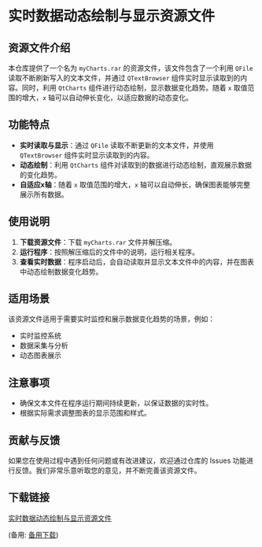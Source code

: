 # 实时数据动态绘制与显示资源文件

## 资源文件介绍

本仓库提供了一个名为 `myCharts.rar` 的资源文件，该文件包含了一个利用 `QFile` 读取不断刷新写入的文本文件，并通过 `QTextBrowser` 组件实时显示读取到的内容。同时，利用 `QtCharts` 组件进行动态绘制，显示数据变化趋势。随着 `x` 取值范围的增大，`x` 轴可以自动伸长变化，以适应数据的动态变化。

## 功能特点

- **实时读取与显示**：通过 `QFile` 读取不断更新的文本文件，并使用 `QTextBrowser` 组件实时显示读取到的内容。
- **动态绘制**：利用 `QtCharts` 组件对读取到的数据进行动态绘制，直观展示数据的变化趋势。
- **自适应x轴**：随着 `x` 取值范围的增大，`x` 轴可以自动伸长，确保图表能够完整展示所有数据。

## 使用说明

1. **下载资源文件**：下载 `myCharts.rar` 文件并解压缩。
2. **运行程序**：按照解压缩后的文件中的说明，运行相关程序。
3. **查看实时数据**：程序启动后，会自动读取并显示文本文件中的内容，并在图表中动态绘制数据变化趋势。

## 适用场景

该资源文件适用于需要实时监控和展示数据变化趋势的场景，例如：

- 实时监控系统
- 数据采集与分析
- 动态图表展示

## 注意事项

- 确保文本文件在程序运行期间持续更新，以保证数据的实时性。
- 根据实际需求调整图表的显示范围和样式。

## 贡献与反馈

如果您在使用过程中遇到任何问题或有改进建议，欢迎通过仓库的 Issues 功能进行反馈。我们非常乐意听取您的意见，并不断完善该资源文件。

## 下载链接
[实时数据动态绘制与显示资源文件](https://pan.quark.cn/s/c575271d9977) 

(备用: [备用下载](https://pan.baidu.com/s/1WgvojKGNyPvUlY5FeQZwIA?pwd=1234))
